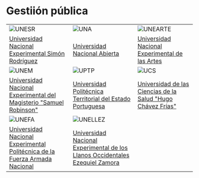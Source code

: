 # Gestiión pública

| | | |
|---|---|---|
| ![UNESR](/images/universidades/unesr.png) | ![UNA](/images/universidades/una.png) | ![UNEARTE](/images/universidades/unearte.png) |
| [Universidad Nacional Experimental Simón Rodríguez](/docs/portuguesa/universidades/unesr) | [Universidad Nacional Abierta](/docs/portuguesa/universidades/una) | [Universidad Nacional Experimental de las Artes](/docs/portuguesa/universidades/unearte) |
| ![UNEM](/images/universidades/unem.png) | ![UPTP](/images/universidades/uptp.png) | ![UCS](/images/universidades/ucs.png) |
| [Universidad Nacional Experimental del Magisterio "Samuel Robinson"](/docs/portuguesa/universidades/unem) | [Universidad Politécnica Territorial del Estado Portuguesa](/docs/portuguesa/universidades/uptp) | [Universidad de las Ciencias de la Salud "Hugo Chávez Frías"](/docs/portuguesa/universidades/ucs) |
| ![UNEFA](/images/universidades/unefa.png) | ![UNELLEZ](/images/universidades/unellez.png) |  |
| [Universidad Nacional Experimental Politécnica de la Fuerza Armada Nacional](/docs/portuguesa/universidades/unefa) | [Universidad Nacional Experimental de los Llanos Occidentales Ezequiel Zamora](/docs/portuguesa/universidades/unellez) |  |


